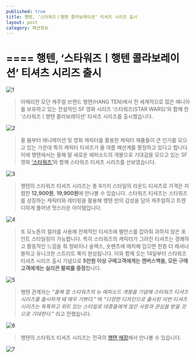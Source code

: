 ```yaml
---
published: true
title: 행텐, ‘스타워즈ㅣ행텐 콜라보레이션’ 티셔츠 시리즈 출시
layout: post
category: 패션정보
---
```

====
행텐, ‘스타워즈ㅣ행텐 콜라보레이션’ 티셔츠 시리즈 출시
====

![1](https://lh6.googleusercontent.com/-qHaArzdsJEc/VWhsT0O2t2I/AAAAAAAAA_M/DvKWTMl4jdM/w344-h243-no/1.jpg)

>아메리칸 모던 캐주얼 브랜드 행텐(HANG TEN)에서
전 세계적으로 많은 매니아를 보유하고 있는 전설적인 SF 영화 시리즈 ‘스타워즈(STAR WARS)’와 
함께 한 ‘스타워즈ㅣ행텐 콜라보레이션’ 티셔츠 시리즈를 출시했습니다.

![2](https://lh3.googleusercontent.com/--BP-xV3uQKU/VWhsUKWJ1EI/AAAAAAAAA_c/Hpww8zEF9zw/w345-h201-no/2.jpg)

>올 봄부터 애니메이션 및 영화 캐릭터를 활용한 캐릭터 제품들이 큰 인기를 모으고 있는 
가운데 특히 캐릭터 티셔츠가 올 여름 패션계를 평정하고 있다고 합니다.
이에 행텐에서는 올해 말 새로운 에피소드의 개봉으로 기대감을 모으고 있는 
SF영화 [‘스타워즈’](http://movie.naver.com/movie/bi/mi/basic.nhn?code=24479)와 함께 스타워즈 티셔츠 시리즈를 선보였습니다.

![3](https://lh3.googleusercontent.com/-xYR3Ayqx-Sk/VWhsUMsNzSI/AAAAAAAAA_o/eLw-4BDGH3w/w345-h201-no/3.jpg)

>행텐의 스타워즈 티셔츠 시리즈는 총 8가지 스타일의 라운드 티셔츠로
가격은 저렴한 **12,900원**, **19,900원**에 만나볼 수 있습니다.
스타워즈 티셔츠는 스타워즈를 상징하는 캐릭터와 레터링을 활용해
행텐 만의 감성을 담아 캐주얼하고 트렌디하게 풀어낸 멋스러운 아이템입니다.

![4](https://lh3.googleusercontent.com/-HuLCuvvg-7w/VWhsUtCzcSI/AAAAAAAAA_Y/ALkKVcdOhDk/w345-h201-no/4.jpg)

>또 모노톤의 컬러를 사용해 전체적인 티셔츠에 밸런스를 잡아줘 과하지 않은 포인트 스타일링이 가능합니다.
특히 스타워즈의 캐릭터가 그려진 티셔츠는 경쾌하고 활동적인 느낌을 줘 청바지나 슬랙스, 숏팬츠에 매치해 입으면 
한층 더 패셔너블하고 유니크한 스트리트 룩이 완성됩니다.
이와 함께 오는 14일부터 스타워즈 티셔츠 시리즈 출시 기념으로 **5만원 이상 구매고객에게는 캔버스백을, 모든 구매고객에게는 실리콘 팔찌를 증정**합니다.


![5](https://lh3.googleusercontent.com/-gKeL3i9waFE/VWhsVDE-XHI/AAAAAAAAA_w/fwDFDvDTjMM/w345-h201-no/5.jpg)

>행텐 관계자는 
>*“올해 말 스타워즈의 뉴 에피소드 개봉을 기념해 스타워즈 티셔츠 시리즈를 출시하게 돼 매우 기쁘다.”*
>며 
*“다양한 디자인으로 출시된 이번 티셔츠 시리즈는 독특하고 위트 있는 스타일로 대중들에게 많은 사랑과 관심을 받을 것으로 기대한다.”*
라고 전했습니다.

![6](https://lh3.googleusercontent.com/-1XPHtbqbU_s/VWhsVBG6N-I/AAAAAAAAA_k/yORXV4ulvk4/w345-h201-no/6.jpg)

>행텐의 스타워즈 티셔츠 시리즈는 전국의 [행텐 매장](www.hangten.co.kr)에서 만나볼 수 있습니다.

![7](https://lh6.googleusercontent.com/-7WLEvrmpuXo/VWhsVioJJBI/AAAAAAAAA_4/R6Nk4pMl1uk/w345-h488-no/7.jpg)
